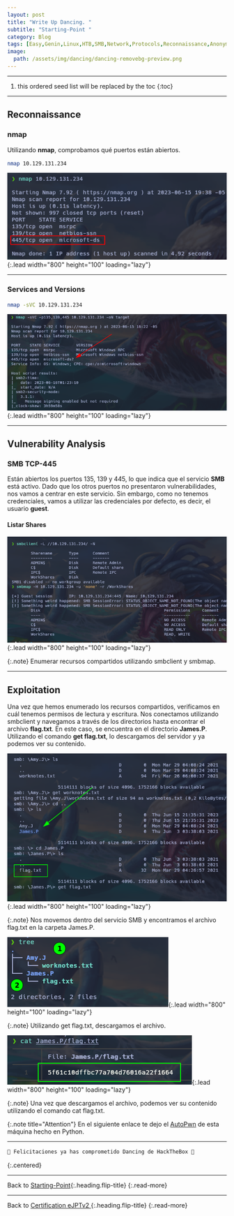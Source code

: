 ```yaml
---
layout: post
title: "Write Up Dancing. "
subtitle: "Starting-Point "
category: Blog
tags: [Easy,Genin,Linux,HTB,SMB,Network,Protocols,Reconnaissance,Anonymous_Guest-Access,Misconfiguration,eJPTv2] 
image:
  path: /assets/img/dancing/dancing-removebg-preview.png
---
```


***
<!--more-->

1. this ordered seed list will be replaced by the toc
{:toc}

***

## Reconnaissance

### nmap

Utilizando **nmap**, comprobamos qué puertos están abiertos.

```bash
nmap 10.129.131.234
```

![list](/assets/img/dancing/nmap.png){:.lead width="800" height="100" loading="lazy"}

***

### Services and Versions

```bash
nmap -sVC 10.129.131.234
```

![list](/assets/img/dancing/nmap_service.png){:.lead width="800" height="100" loading="lazy"}

***

## Vulnerability Analysis

### SMB TCP-445

Están abiertos los puertos 135, 139 y 445, lo que indica que el servicio **SMB** está activo. Dado que los otros puertos no presentaron vulnerabilidades, nos vamos a centrar en este servicio. Sin embargo, como no tenemos credenciales, vamos a utilizar las credenciales por defecto, es decir, el usuario **guest**.

#### Listar Shares

![list](/assets/img/dancing/smb_tools.png){:.lead width="800" height="100" loading="lazy"}


{:.note}
Enumerar recursos compartidos utilizando smbclient y smbmap.


***

## Exploitation

Una vez que hemos enumerado los recursos compartidos, verificamos en cuál tenemos permisos de lectura y escritura. Nos conectamos utilizando smbclient y navegamos a través de los directorios hasta encontrar el archivo **flag.txt**. En este caso, se encuentra en el directorio **James.P**. Utilizando el comando **get flag.txt**, lo descargamos del servidor y ya podemos ver su contenido.

![list](/assets/img/dancing/smb_service.png){:.lead width="800" height="100" loading="lazy"}


{:.note}
Nos movemos dentro del servicio SMB y encontramos el archivo flag.txt en la carpeta James.P.


![list](/assets/img/dancing/smb_files.png){:.lead width="800" height="100" loading="lazy"}


{:.note}
Utilizando get flag.txt, descargamos el archivo.


![list](/assets/img/dancing/flag.png){:.lead width="800" height="100" loading="lazy"}


{:.note}
Una vez que descargamos el archivo, podemos ver su contenido utilizando el comando cat flag.txt.



{:.note title="Attention"}
En el siguiente enlace te dejo el [AutoPwn](https://github.com/4xLoff/Python-Scripting/blob/main/dancingPwn.py) de esta máquina hecho en Python.


***

```bash
🎉 Felicitaciones ya has comprometido Dancing de HackTheBox 🎉
```
{:.centered}

***

Back to [Starting-Point](2023-02-02-Starting-Point.md){:.heading.flip-title}
{:.read-more}

***
Back to [Certification eJPTv2 ](2023-06-02-Road-to-eJPTv2.md){:.heading.flip-title}
{:.read-more}